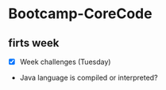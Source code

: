 # Bootcamp-CoreCode

## firts week
- [x] Week challenges (Tuesday)
- Java language is compiled or interpreted?
